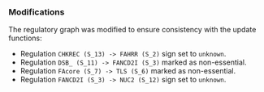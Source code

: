 ### Modifications

The regulatory graph was modified to ensure consistency with the update functions:

 - Regulation `CHKREC (S_13) -> FAHRR (S_2)` sign set to `unknown`.
 - Regulation `DSB_ (S_11) -> FANCD2I (S_3)` marked as non-essential.
 - Regulation `FAcore (S_7) -> TLS (S_6)` marked as non-essential.
 - Regulation `FANCD2I (S_3) -> NUC2 (S_12)` sign set to `unknown`.
